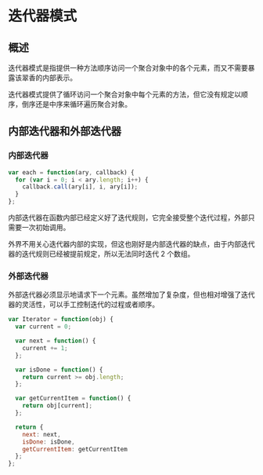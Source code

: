 # 迭代器模式

## 概述

迭代器模式是指提供一种方法顺序访问一个聚合对象中的各个元素，而又不需要暴露该翠香的内部表示。

迭代器模式提供了循环访问一个聚合对象中每个元素的方法，但它没有规定以顺序，倒序还是中序来循环遍历聚合对象。

## 内部迭代器和外部迭代器

### 内部迭代器

```js
var each = function(ary, callback) {
  for (var i = 0; i < ary.length; i++) {
    callback.call(ary[i], i, ary[i]);
  }
};
```

内部迭代器在函数内部已经定义好了迭代规则，它完全接受整个迭代过程，外部只需要一次初始调用。

外界不用关心迭代器内部的实现，但这也刚好是内部迭代器的缺点，由于内部迭代器的迭代规则已经被提前规定，所以无法同时迭代 2 个数组。

### 外部迭代器

外部迭代器必须显示地请求下一个元素。虽然增加了复杂度，但也相对增强了迭代器的灵活性，可以手工控制迭代的过程或者顺序。

```js
var Iterator = function(obj) {
  var current = 0;

  var next = function() {
    current += 1;
  };

  var isDone = function() {
    return current >= obj.length;
  };

  var getCurrentItem = function() {
    return obj[current];
  };

  return {
    next: next,
    isDone: isDone,
    getCurrentItem: getCurrentItem
  };
};
```
